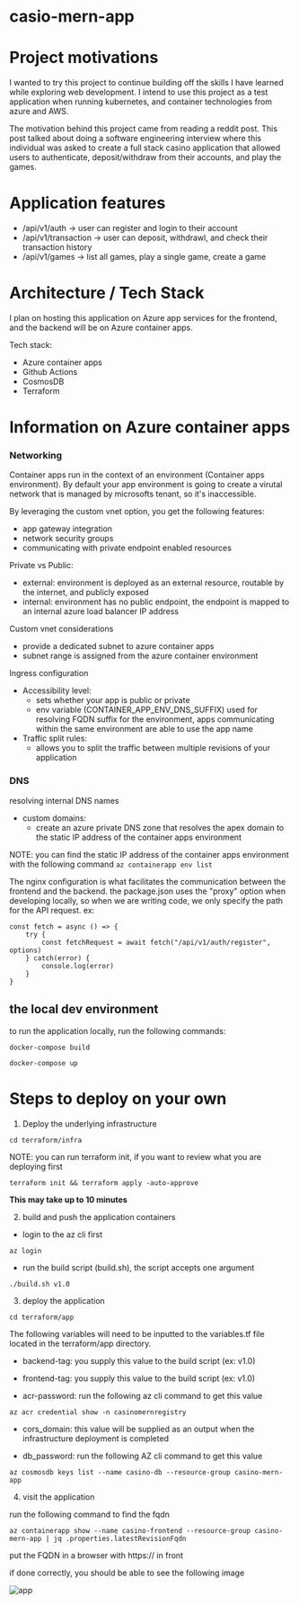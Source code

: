 # casio-mern-app

# Project motivations 
I wanted to try this project to continue building off the skills I have learned while exploring web development. I intend to use this project as a test application when running kubernetes, and container technologies from azure and AWS.

The motivation behind this project came from reading a reddit post. This post talked about doing a software engineering interview where this individual was asked to create a full stack casino application that allowed users to authenticate, deposit/withdraw from their accounts, and play the games.

# Application features

- /api/v1/auth -> user can register and login to their account
- /api/v1/transaction -> user can deposit, withdrawl, and check their transaction history
- /api/v1/games -> list all games, play a single game, create a game 

# Architecture / Tech Stack 

I plan on hosting this application on Azure app services for the frontend, and the backend will be on Azure container apps.

Tech stack: 
- Azure container apps 
- Github Actions 
- CosmosDB
- Terraform 


# Information on Azure container apps

### Networking 
Container apps run in the context of an environment (Container apps environment). By default your app environment is going to create a virutal network that is managed by microsofts tenant, so it's inaccessible. 

By leveraging the custom vnet option, you get the following features:
- app gateway integration 
- network security groups
- communicating with private endpoint enabled resources 

Private vs Public:
- external: environment is deployed as an external resource, routable by the internet, and publicly exposed 
- internal: environment has no public endpoint, the endpoint is mapped to an internal azure load balancer IP address

Custom vnet considerations 
- provide a dedicated subnet to azure container apps 
- subnet range is assigned from the azure container environment

Ingress configuration
- Accessibility level:
    - sets whether your app is public or private 
    - env variable (CONTAINER_APP_ENV_DNS_SUFFIX) used for resolving FQDN suffix for the environment, apps communicating within the same environment are able to use the app name 
- Traffic split rules: 
    - allows you to split the traffic between multiple revisions of your application


### DNS 

resolving internal DNS names 
- custom domains: 
    - create an azure private DNS zone that resolves the apex domain to the static IP address of the container apps environment

NOTE: you can find the static IP address of the container apps environment with the following command 
``` az containerapp env list ```

The nginx configuration is what facilitates the communication between the frontend and the backend. the package.json uses the "proxy" option when developing locally, so when we are writing code, we only specify the path for the API request. ex: 

```
const fetch = async () => { 
    try { 
        const fetchRequest = await fetch("/api/v1/auth/register", options)
    } catch(error) { 
        console.log(error)
    }
}
```

##  the local dev environment 

to run the application locally, run the following commands: 

``` docker-compose build ```

``` docker-compose up ```


# Steps to deploy on your own 

1. Deploy the underlying infrastructure 

``` cd terraform/infra ```

NOTE: you can run terraform init, if you want to review what you are deploying first 

``` terraform init && terraform apply -auto-approve ``` 

**This may take up to 10 minutes**


2. build and push the application containers 

- login to the az cli first 

``` az login ``` 

- run the build script (build.sh), the script accepts one argument 

``` ./build.sh v1.0 ``` 


3. deploy the application 

``` cd terraform/app ``` 

The following variables will need to be inputted to the variables.tf file located in the terraform/app directory.
- backend-tag: you supply this value to the build script (ex: v1.0)

- frontend-tag: you supply this value to the build script (ex: v1.0)

- acr-password: run the following az cli command to get this value 

``` az acr credential show -n casinomernregistry ```

- cors_domain: this value will be supplied as an output when the infrastructure deployment is completed

- db_password: run the following AZ cli command to get this value 

``` az cosmosdb keys list --name casino-db --resource-group casino-mern-app ``` 


4. visit the application 

run the following command to find the fqdn 

``` az containerapp show --name casino-frontend --resource-group casino-mern-app | jq .properties.latestRevisionFqdn ``` 

put the FQDN in a browser with https:// in front

if done correctly, you should be able to see the following image

![app](app.png "app")